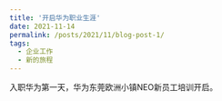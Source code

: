 ```yaml
---
title: '开启华为职业生涯'
date: 2021-11-14
permalink: /posts/2021/11/blog-post-1/
tags:
  - 企业工作
  - 新的旅程
---
```

入职华为第一天，华为东莞欧洲小镇NEO新员工培训开启。
